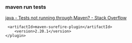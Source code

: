 ### maven run tests


[java - Tests not running through Maven? - Stack Overflow](https://stackoverflow.com/questions/46360736/tests-not-running-through-maven "java - Tests not running through Maven? - Stack Overflow")


 

```
 <artifactId>maven-surefire-plugin</artifactId>
    <version>2.20.1</version>
</plugin>
```
